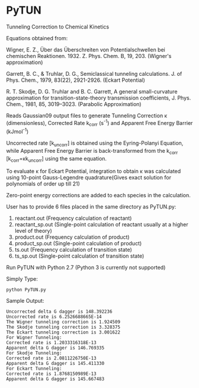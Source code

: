 # PyTUN

Tunneling Correction to Chemical Kinetics 

Equations obtained from: 

Wigner, E. Z., Über das Überschreiten von Potentialschwellen bei chemischen Reaktionen. 1932. Z. Phys. Chem. B, 19, 203. (Wigner's approximation)

Garrett, B. C., & Truhlar, D. G., Semiclassical tunneling calculations. J. of Phys. Chem., 1979, 83(22), 2921-2926. (Eckart Potential)

R. T. Skodje, D. G. Truhlar and B. C. Garrett, A general small-curvature approximation for transition-state-theory transmission coefficients, J. Phys. Chem., 1981, 85, 3019–3023. (Parabolic Approximation)

Reads Gaussian09 output files to generate Tunneling Correction κ (dimensionless), Corrected Rate k<sub>corr</sub> (s<sup>-1</sup>) and Apparent Free Energy Barrier (kJmol<sup>-1</sup>)

Uncorrected rate [k<sub>uncorr</sub>] is obtained using the Eyring-Polanyi Equation, while Apparent Free Energy Barrier is back-transformed from the k<sub>corr</sub> [k<sub>corr</sub>=κk<sub>uncorr</sub>] using the same equation. 

To evaluate κ for Eckart Potential, integration to obtain κ was calculated using 10-point Gauss-Legendre quadrature(Gives exact solution for polynomials of order up till 21)

Zero-point energy corrections are added to each species in the calculation.

User has to provide 6 files placed in the same directory as PyTUN.py:
1. reactant.out (Frequency calculation of reactant)
2. reactant_sp.out (Single-point calculation of reactant usually at a higher level of theory)
3. product.out (Frequency calculation of product)
4. product_sp.out (Single-point calculation of product)
5. ts.out (Frequency calculation of transition state)
6. ts_sp.out (Single-point calculation of transition state)

Run PyTUN with Python 2.7 (Python 3 is currently not supported)

Simply Type:
```
python PyTUN.py
```
Sample Output:
```
Uncorrected delta G dagger is 148.392236
Uncorrected rate is 6.2526688665E-14
The Wigner tunneling correction is 1.924509
The Skodje tunneling correction is 3.328375
The Eckart tunneling correction is 3.001622
For Wigner Tunneling:
Corrected rate is 1.2033316318E-13
Apparent delta G dagger is 146.769335
For Skodje Tunneling:
Corrected rate is 2.0811226750E-13
Apparent delta G dagger is 145.411330
For Eckart Tunneling:
Corrected rate is 1.8768150989E-13
Apparent delta G dagger is 145.667483

```
